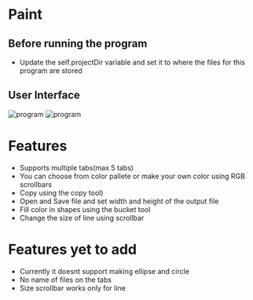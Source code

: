 # Paint
## Before running the program
* Update the self.projectDir variable and set it to where the files for this program are stored

## User Interface
![program](https://dsm01pap002files.storage.live.com/y4mrS-oKTXTvQUiSarVgk3Wrina8tZgUJhi2QWCbxs9A2aFyAM4lYxShWLVbvwaWm4OUfQCc-we7E957H1SjbDyGLKcuHyyGnVkC-t6Ums7j_qY8XESAzjFVXBjVhtfrQtJYq6uZI9_WEeCcA9OVYO032Gjx-TuEGfwwbxZinpXnDO6wd7CG2Ppg-5jpXG3NC8k?width=1100&height=767&cropmode=none)
![program](https://dsm01pap002files.storage.live.com/y4mrSG_nHPg4M3qHTJ1oRxw5d-MihXW18moODNDDB1-_dLsySN1YQ_vJKH7doe-byOUgb8yWrEmjBxWMde4n_cgQQ3_knQb8rC96SfYNgP6FtRIOHc7D9bV0AeDIBE6BebetbLo-TnJSWXMnDuRhCnGt9A1XBgN-lyH0PbX-fq8CzSQ3pIpFP0YQyqJBLOdoYhb?width=1095&height=754&cropmode=none)
# Features
* Supports multiple tabs(max 5 tabs)
* You can choose from color pallete or make your own color using RGB scrollbars
* Copy using the copy tool)
* Open and Save file and set width and height of the output file
* Fill color in shapes using the bucket tool
* Change the size of line using scrollbar

# Features yet to add
* Currently it doesnt support making ellipse and circle
* No name of files on the tabs
* Size scrollbar works only for line 
